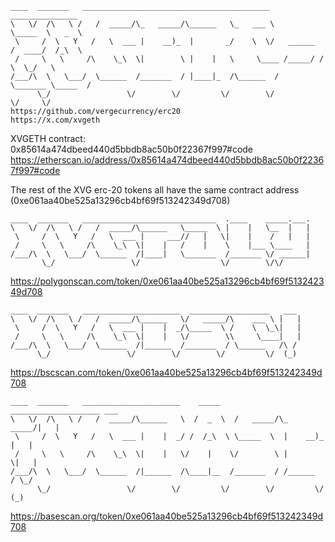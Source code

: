 ```
____  _______   __________________________________________           _______________   
\   \/  /\   \ /   /  _____/\_   _____/\______   \_   ___ \          \_____  \   _  \  
 \     /  \   Y   /   \  ___ |    __)_  |       _/    \  \/   ______  /  ____/  /_\  \ 
 /     \   \     /\    \_\  \|        \ |    |   \     \____ /_____/ /       \  \_/   \
/___/\  \   \___/  \______  /_______  / |____|_  /\______  /         \_______ \_____  /
      \_/                 \/        \/         \/        \/                  \/     \/ 
https://github.com/vergecurrency/erc20
https://x.com/xvgeth
```
XVGETH contract: 0x85614a474dbeed440d5bbdb8ac50b0f22367f997#code
https://etherscan.io/address/0x85614a474dbeed440d5bbdb8ac50b0f22367f997#code



The rest of the XVG erc-20 tokens all have the same contract address (0xe061aa40be525a13296cb4bf69f513242349d708)
```
____  _______   ______________________________  .____    _____.___.
\   \/  /\   \ /   /  _____/\______   \_____  \ |    |   \__  |   |
 \     /  \   Y   /   \  ___ |     ___//   |   \|    |    /   |   |
 /     \   \     /\    \_\  \|    |   /    |    \    |___ \____   |
/___/\  \   \___/  \______  /|____|   \_______  /_______ \/ ______|
       \_/                 \/                  \/        \/\/ 
```
https://polygonscan.com/token/0xe061aa40be525a13296cb4bf69f513242349d708


```
____  _______   ______________________  __________________   ___
\   \/  /\   \ /   /  _____/\______   \/   _____/\    ___ \ |   |
 \     /  \   Y   /   \  ___ |    |  _/\_____  \ /    \  \_\|   | 
 /     \   \     /\    \_\  \|    |   \/        \\     \____|   |
/___/\  \   \___/  \______  /|______  /_______  / \______   /\ /
      \_/                 \/        \/        \/         \/  (_)
```
https://bscscan.com/token/0xe061aa40be525a13296cb4bf69f513242349d708


```
____  _______   ______________________    _____    ____________________ ___
\   \/  /\   \ /   /  _____/\______   \  /  _  \  /   _____/\_   _____/|   |
 \     /  \   Y   /   \  ___ |    |  _/ /  /_\  \ \_____  \  |    __)_ |   |
 /     \   \     /\    \_\  \|    |   \/    |    \/        \ |        \|   |
/___/\  \   \___/  \______  /|______  /\____|__  /_______  / /______  / \_/
      \_/                 \/        \/         \/        \/         \/  (_)
```
https://basescan.org/token/0xe061aa40be525a13296cb4bf69f513242349d708